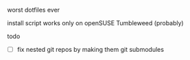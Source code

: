 worst dotfiles ever

install script works only on openSUSE Tumbleweed (probably)

todo
- [ ] fix nested git repos by making them git submodules
